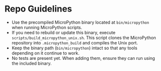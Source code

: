 # Repo Guidelines

- Use the precompiled MicroPython binary located at `bin/micropython` when running MicroPython scripts.
- If you need to rebuild or update this binary, execute `scripts/build_micropython_unix.sh`. This script clones the MicroPython repository into `.micropython_build` and compiles the Unix port.
- Keep the binary path (`bin/micropython`) intact so that any tools depending on it continue to work.
- No tests are present yet. When adding them, ensure they can run using the included binary.
